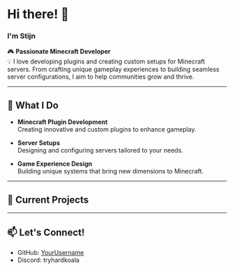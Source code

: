 # Hi there! 👋

### I'm Stijn

🎮 **Passionate Minecraft Developer**  
💡 I love developing plugins and creating custom setups for Minecraft servers. From crafting unique gameplay experiences to building seamless server configurations, I aim to help communities grow and thrive.  

---

## 🌟 What I Do  
- **Minecraft Plugin Development**  
  Creating innovative and custom plugins to enhance gameplay.  

- **Server Setups**  
  Designing and configuring servers tailored to your needs.  

- **Game Experience Design**  
  Building unique systems that bring new dimensions to Minecraft.  

---

## 💼 Current Projects

---

## 📫 Let's Connect!  
- GitHub: [YourUsername](https://github.com/YourUsername)  
- Discord: tryhardkoala  

